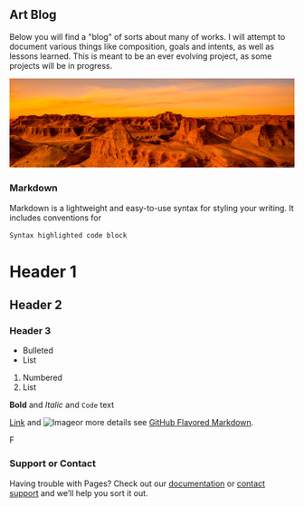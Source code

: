 ## Art Blog

Below you will find a "blog" of sorts about many of works.  I will attempt to document various things like composition, goals and intents, as well as lessons learned. This is meant to be an ever evolving project, as some projects will be in progress.


<img src="19296_en_1.jpg">

### Markdown

Markdown is a lightweight and easy-to-use syntax for styling your writing. It includes conventions for

```markdown
Syntax highlighted code block
```
# Header 1
## Header 2
### Header 3

- Bulleted
- List

1. Numbered
2. List

**Bold** and _Italic_ and `Code` text

[Link](url) and ![Image](src)or more details see [GitHub Flavored Markdown](https://guides.github.com/features/mastering-markdown/).


F


### Support or Contact

Having trouble with Pages? Check out our [documentation](https://help.github.com/categories/github-pages-basics/) or [contact support](https://github.com/contact) and we’ll help you sort it out.
